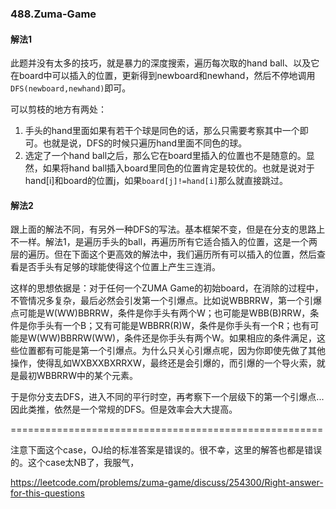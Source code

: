 ### 488.Zuma-Game

#### 解法1
此题并没有太多的技巧，就是暴力的深度搜索，遍历每次取的hand ball、以及它在board中可以插入的位置，更新得到newboard和newhand，然后不停地调用```DFS(newboard,newhand)```即可。

可以剪枝的地方有两处：
1. 手头的hand里面如果有若干个球是同色的话，那么只需要考察其中一个即可。也就是说，DFS的时候只遍历hand里面不同色的球。
2. 选定了一个hand ball之后，那么它在board里插入的位置也不是随意的。显然，如果将hand ball插入board里同色的位置肯定是较优的。也就是说对于hand[i]和board的位置j，如果```board[j]!=hand[i]```那么就直接跳过。

#### 解法2
跟上面的解法不同，有另外一种DFS的写法。基本框架不变，但是在分支的思路上不一样。解法1，是遍历手头的ball，再遍历所有它适合插入的位置，这是一个两层的遍历。但在下面这个更高效的解法中，我们遍历所有可以插入的位置，然后查看是否手头有足够的球能使得这个位置上产生三连消。

这样的思想依据是：对于任何一个ZUMA Game的初始board，在消除的过程中，不管情况多复杂，最后必然会引发第一个引爆点。比如说WBBRRW，第一个引爆点可能是W(WW)BBRRW，条件是你手头有两个W；也可能是WBB(B)RRW，条件是你手头有一个B；又有可能是WBBRR(R)W，条件是你手头有一个R；也有可能是W(WW)BBRRW(WW)，条件还是你手头有两个W。如果相应的条件满足，这些位置都有可能是第一个引爆点。为什么只关心引爆点呢，因为你即使先做了其他操作，使得乱如WXBXXBXRRXW，最终还是会引爆的，而引爆的一个导火索，就是最初WBBRRW中的某个元素。

于是你分支去DFS，进入不同的平行时空，再考察下一个层级下的第一个引爆点...因此类推，依然是一个常规的DFS。但是效率会大大提高。

======================================================

注意下面这个case，OJ给的标准答案是错误的。很不幸，这里的解答也都是错误的。这个case太NB了，我服气，

https://leetcode.com/problems/zuma-game/discuss/254300/Right-answer-for-this-questions

